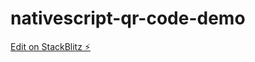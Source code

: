 # nativescript-qr-code-demo

[Edit on StackBlitz ⚡️](https://stackblitz.com/edit/nativescript-stackblitz-templates-fh84ij)